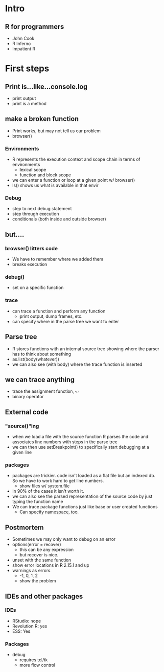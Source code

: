 # Intro

## R for programmers

* John Cook
* R Inferno
* Impatient R

# First steps

## Print is…like…console.log

* print output
* print is a method

## make a broken function

* Print works, but may not tell us our problem
* browser()

### Environments

* R represents the execution context and scope chain in terms of environments
    * lexical scope
    * function and block scope
* we can enter a function or loop at a given point w/ browser()
* ls() shows us what is available in that envir

### Debug

* step to next debug statement
* step through execution
* conditionals (both inside and outside browser)

## but….

### browser() litters code

* We have to remember where we added them
* breaks execution

### debug()

* set on a specific function

### trace 

* can trace a function and perform any function
    * print output, dump frames, etc.
* can specify where in the parse tree we want to enter

## Parse tree

* R stores functions with an internal source tree showing where the parser has to think about something
* as.list(body(whatever))
* we can also see (with body) where the trace function is inserted

## we can trace anything

* trace the assignment function, `<-`
* binary operator

## External code

### "source()"ing

* when we load a file with the source function R parses the code and associates line numbers with steps in the parse tree
* we can then use setBreakpoint() to specifically start debugging at a given line

### packages

* packages are trickier. code isn't loaded as a flat file but an indexed db. So we have to work hard to get line numbers. 
    * show files w/ system.file
* In 90% of the cases it isn't worth it. 
* we can also see the parsed representation of the source code by just typing the function name
* We can trace package functions just like base or user created functions
    * Can specify namespace, too.

## Postmortem

* Sometimes we may only want to debug on an error
* options(error = recover)
    * this can be any expression
    * but recover is nice. 
* unset with the same function
* show error locations in R 2.15.1 and up
* warnings as errors
    * -1, 0, 1, 2
    * show the problem

## IDEs and other packages

### IDEs

* RStudio: nope
* Revolution R: yes
* ESS: Yes

### Packages

* debug
    * requires tcl/tk
    * more flow control








